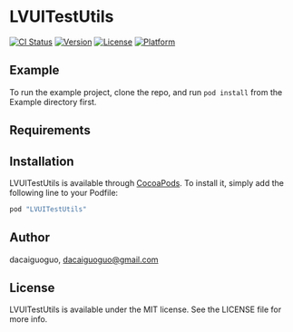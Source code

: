 # LVUITestUtils

[![CI Status](http://img.shields.io/travis/sunyanguo/LVUITestUtils.svg?style=flat)](https://travis-ci.org/sunyanguo/LVUITestUtils)
[![Version](https://img.shields.io/cocoapods/v/LVUITestUtils.svg?style=flat)](http://cocoapods.org/pods/LVUITestUtils)
[![License](https://img.shields.io/cocoapods/l/LVUITestUtils.svg?style=flat)](http://cocoapods.org/pods/LVUITestUtils)
[![Platform](https://img.shields.io/cocoapods/p/LVUITestUtils.svg?style=flat)](http://cocoapods.org/pods/LVUITestUtils)

## Example

To run the example project, clone the repo, and run `pod install` from the Example directory first.

## Requirements

## Installation

LVUITestUtils is available through [CocoaPods](http://cocoapods.org). To install
it, simply add the following line to your Podfile:

```ruby
pod "LVUITestUtils"
```

## Author

dacaiguoguo, dacaiguoguo@gmail.com

## License

LVUITestUtils is available under the MIT license. See the LICENSE file for more info.
